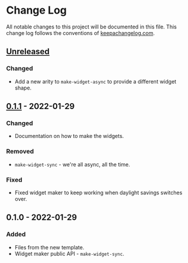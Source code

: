 # Change Log
All notable changes to this project will be documented in this file. This change log follows the conventions of [keepachangelog.com](http://keepachangelog.com/).

## [Unreleased]
### Changed
- Add a new arity to `make-widget-async` to provide a different widget shape.

## [0.1.1] - 2022-01-29
### Changed
- Documentation on how to make the widgets.

### Removed
- `make-widget-sync` - we're all async, all the time.

### Fixed
- Fixed widget maker to keep working when daylight savings switches over.

## 0.1.0 - 2022-01-29
### Added
- Files from the new template.
- Widget maker public API - `make-widget-sync`.

[Unreleased]: https://github.com/your-name/trivela/compare/0.1.1...HEAD
[0.1.1]: https://github.com/your-name/trivela/compare/0.1.0...0.1.1
